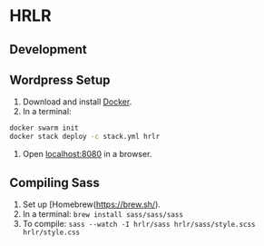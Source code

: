 HRLR
===

Development
-----------

## Wordpress Setup
1. Download and install [Docker](https://download.docker.com/mac/stable/Docker.dmg).
1. In a terminal:
```sh
docker swarm init
docker stack deploy -c stack.yml hrlr
```
1. Open [localhost:8080](http://localhost:8080) in a browser.

## Compiling Sass
1. Set up [Homebrew(https://brew.sh/).
1. In a terminal: `brew install sass/sass/sass`
1. To compile: `sass --watch -I hrlr/sass hrlr/sass/style.scss hrlr/style.css`

